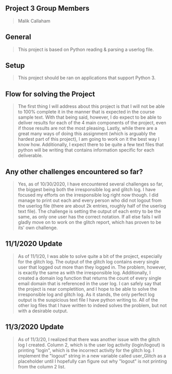 ## Project 3 Group Members 
> Malik Callaham

## General
> This project is based on Python reading & parsing a userlog file. 

## Setup
> This project should be ran on applications that support Python 3. 

## Flow for solving the Project
> The first thing I will address about this project is that I will not be able to 100% complete it in the manner that is expected in the course sample text. 
> With that being said, however, I do expect to be able to deliver results for each of the 4 main components of the project, even if those results are not the most pleasing. 
> Lastly, while there are a great many ways of doing this assignment (which is arguably the hardest part of this project), I am going to work on it the best way I know how. 
>Additionally, I expect there to be quite a few text files that python will be writing that contains information specific for each deliverable. 

## Any other challenges encountered so far? 
> Yes, as of 10/30/2020, I have encountered several challenges so far, the biggest being both the irresponsible log and glitch log. I have focused my efforts on the irresponsible 
> log right now though. I did manage to print out each and every person who did not logout from the userlog file (there are about 2k entries, roughly half of the userlog text file). The challenge is setting the output of each entry to be the same, as only one user has the correct notation. If all else fails I will gladly move on to work on the glitch report, which has proven to be its' own challenge.  

## 11/1/2020 Update
> As of 11/1/20, I was able to solve quite a bit of the project, especially for the glitch log. The output of the glitch log contains every single user that logged out more than they logged in. The problem, however, is exactly the same as with the irresponsible log. Additionally, I created a domain log function that returns the count of every single email domain that is referenced in the user log. I can safely say that the project is near completition, and I hope to be able to solve the irresponsible log and glitch log. As it stands, the only perfect log output is the suspicious text file I have python writing to. All of the other log files that I have written to indeed solves the problem, but not with a desirable output.  

## 11/3/2020 Update
> As of 11/3/20, I realized that there was another issue with the glitch log I created. Column 2, which is the user log activity (login/logout) is printing "login", which is the incorrect activity for the glitch log. I implement the "logout" string in a new variable called user_Glitch as a placeholder until I hopefully can figure out why "logout" is not printing from the column 2 list. 






